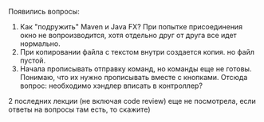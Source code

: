 Появились вопросы:
1. Как "подружить" Maven и Java FX? При попытке присоединения окно не вопроизводится, хотя отдельно друг от друга все идет нормально.
2. При копировании файла с текстом внутри создается копия. но файл пустой.
3. Начала прописывать отправку команд, но команды еще не готовы. Понимаю, 
что их нужно прописывать вместе с кнопками. Отсюда вопрос: необходимо хэндлер вписать в контроллер?

2 последних лекции (не включая code review) еще не посмотрела, если ответы на вопросы там есть, то скажите)